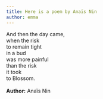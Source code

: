 ```yaml
---
title: Here is a poem by Anaïs Nin
author: emma
---
```



And then the day came,<br>
when the risk<br>
to remain tight<br>
in a bud<br>
was more painful<br>
than the risk<br>
it took<br>
to Blossom.<br>
<br>
**Author:** Anaïs Nin
